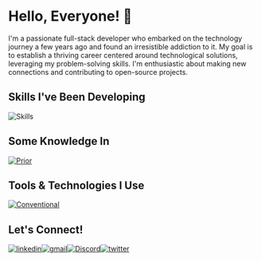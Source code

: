 # Hello, Everyone! 🤙

I'm a passionate full-stack developer who embarked on the technology journey a few years ago and found an irresistible addiction to it. My goal is to establish a thriving career centered around technological solutions, leveraging my problem-solving skills. I'm enthusiastic about making new connections and contributing to open-source projects.

## Skills I've Been Developing
![Skills](https://skillicons.dev/icons?i=html,css,js,ts,angular,react,nextjs,nodejs,nestjs,postgres,sequelize,tailwind&perline=6)

## Some Knowledge In
[![Prior](https://skillicons.dev/icons?i=py,mongodb,mysql,svelte,jest,bootstrap,figma,firebase,heroco&perline=6)](https://skillicons.dev)

## Tools & Technologies I Use
[![Conventional](https://skillicons.dev/icons?i=linux,vscode,git,docker,postman,vercel)](https://skillicons.dev)

## Let's Connect!
[![linkedin](https://skillicons.dev/icons?i=linkedin)](https://www.linkedin.com/in/rafael-passos-barbosa)[![gmail](https://skillicons.dev/icons?i=gmail)](mailto:rafaelbarbosa.tecnologia@gmail.com)[![Discord](https://skillicons.dev/icons?i=discord)](https://discord.com/rafao_rafa.coper)[![twitter](https://skillicons.dev/icons?i=twitter)](https://twitter.com/Rafereact)